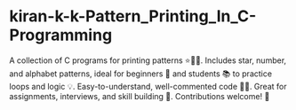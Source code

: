 # kiran-k-k-Pattern_Printing_In_C-Programming
A collection of C programs for printing patterns ⭐🔢🔤. Includes star, number, and alphabet patterns, ideal for beginners 👶 and students 📚 to practice loops and logic 💡. Easy-to-understand, well-commented code 🧑‍💻. Great for assignments, interviews, and skill building 🚀. Contributions welcome! 🤝
